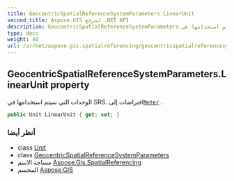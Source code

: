 ```yaml
---
title: GeocentricSpatialReferenceSystemParameters.LinearUnit
second_title: Aspose.GIS لمرجع .NET API
description: GeocentricSpatialReferenceSystemParameters ملكية. الوحدات التي سيتم استخدامها في SRS. افتراضات إلىMeter .
type: docs
weight: 40
url: /ar/net/aspose.gis.spatialreferencing/geocentricspatialreferencesystemparameters/linearunit/
---
```

## GeocentricSpatialReferenceSystemParameters.LinearUnit property

الوحدات التي سيتم استخدامها في SRS. افتراضات إلى[`Meter`](../../unit/meter/) .

```csharp
public Unit LinearUnit { get; set; }
```

### أنظر أيضا

* class [Unit](../../unit/)
* class [GeocentricSpatialReferenceSystemParameters](../)
* مساحة الاسم [Aspose.Gis.SpatialReferencing](../../geocentricspatialreferencesystemparameters/)
* المجسم [Aspose.GIS](../../../)


